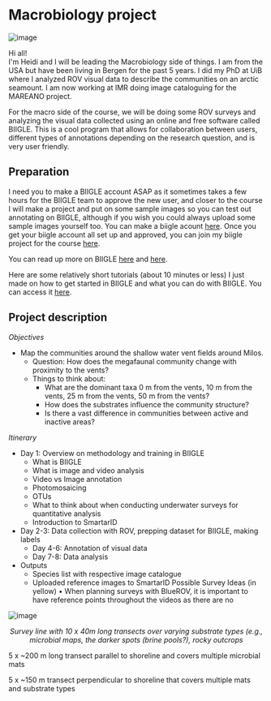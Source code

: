 # Macrobiology project
![image](https://github.com/MeinzBeur/MilosSummerSchool2023/assets/43003903/f1c14b17-9458-4f29-b62e-0e890b2d406a)

Hi all!  
I'm Heidi and I will be leading the Macrobiology side of things. I am from the USA but have been living in Bergen for the past 5 years. 
I did my PhD at UiB where I analyzed ROV visual data to describe the communities on an arctic seamount. I am now working at IMR doing image cataloguing for the MAREANO project. 

For the macro side of the course, we will be doing some ROV surveys and analyzing the visual data collected using an online and free software called BIIGLE. 
This is a cool program that allows for collaboration between users, different types of annotations depending on the research question, and is very user friendly.  

## Preparation
I need you to make a BIIGLE account ASAP as it sometimes takes a few hours for the BIIGLE team to approve the new user, and closer to the course I will make a project and put on some sample images so you can test out annotating on BIIGLE, although if you wish you could always upload some sample images yourself too. You can make a biigle acount [here](https://biigle.de/). Once you get your biigle account all set up and approved, you can join my biigle project for the course [here](https://biigle.de/project-invitations/610b7e9d-8354-4d13-8ecc-ff40a7f9ec7c).

You can read up more on BIIGLE [here](https://www.frontiersin.org/articles/10.3389/fmars.2017.00083/full)  and [here](https://zenodo.org/record/7728927#.ZBSUlHbP1PY).  

Here are some relatively short tutorials (about 10 minutes or less) I just made on how to get started in BIIGLE and what you can do with BIIGLE. You can access it [here](https://drive.google.com/drive/folders/1_1ukhzHa8cF10gamlC-SR4uJ7wA8yajw?usp=sharing).

## Project description
_Objectives_
- Map the communities around the shallow water vent fields around Milos.
  - Question: How does the megafaunal community change with proximity to the vents?
  - Things to think about:
    - What are the dominant taxa 0 m from the vents, 10 m from the vents, 25 m from the vents, 50 m from the vents?
    - How does the substrates influence the community structure?
    - Is there a vast difference in communities between active and inactive areas?
   
   
_Itinerary_
- Day 1: Overview on methodology and training in BIIGLE
  - What is BIIGLE
  - What is image and video analysis
  - Video vs Image annotation
  - Photomosaicing
  - OTUs
  - What to think about when conducting underwater surveys for quantitative analysis
  - Introduction to SmartarID
- Day 2-3: Data collection with ROV, prepping dataset for BIIGLE, making labels
  - Day 4-6: Annotation of visual data
  - Day 7-8: Data analysis
- Outputs
  - Species list with respective image catalogue
  - Uploaded reference images to SmartarID 
Possible Survey Ideas (in yellow)
    • When planning surveys with BlueROV, it is important to have reference points throughout the videos as there are no

![image](https://github.com/MeinzBeur/MilosSummerSchool2023/assets/43003903/b27c0db5-d0f4-4479-a0d0-64cd01d84816)
<p align="center">
  <i>Survey line with 10 x 40m long transects over varying substrate types (e.g., microbial maps, the darker spots (brine pools?), rocky outcrops
</i>
</p>

5 x ~200 m long transect parallel to shoreline and covers multiple microbial mats

5 x ~150 m transect perpendicular to shoreline that covers multiple mats and substrate types



